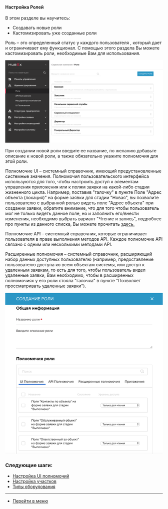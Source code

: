 #### Настройка Ролей
В этом разделе вы научитесь:
- Создавать новые роли
- Кастомизировать уже созданные роли

Роль – это определенный статус у каждого пользователя , который дает и ограничивает ему функционал. С помощью этого раздела Вы можете кастомизировать роли, необходимые Вам для использования.

![Role1](/attachments/images/FAQ/ADMIN/Roles/role1.png)

При создании новой роли введите ее название, по желанию добавьте описание к новой роли, а также обязательно укажите полномочия для этой роли.

Полномочие UI – системный справочник, имеющий предустановленные системные значения. Полномочия пользовательского интерфейса используются для того, чтобы настроить доступ к элементам управления приложения или к полям заявки на какой-либо стадии жизненного цикла. Например, поставив "галочку" в пункте Поле "Адрес объекта (локация)" на форме заявки для стадии "Новая", вы позволите пользователю с выбранной ролью видеть поле "Адрес объекта" при создании заявки, обратите внимание, что для того чтобы пользователь мог не только видеть данное поле, но и заполнить его/внести изменения, необходимо выбрать вариант "Чтение и запись", подробнее про пункты из данного списка, Вы можете прочитать [здесь.](https://wiki.hubex.ru/docs/FAQ/RU/admin/ElementsOfInterface.html)

Полномочие API – системный справочник, которые ограничивает пользователя в праве выполнения методов API. Каждое полномочие API связано с одним или несколькими методами API.

Расширенные полномочия – системный справочник, расширяющий набор данных доступных пользователю (например, предоставление пользователю доступа ко всем объектам системы, или доступ к удаленным заявкам, то есть для того, чтобы пользователь видел удаленные заявки, Вам необходимо, чтобы в расширенных полномочиях у его роли стояла "галочка" в пункте "Позволяет проссматривать удаленные заявки").

![Role2](/attachments/images/FAQ/ADMIN/Roles/role2.png)



### Следующие шаги:
- [Настройка UI полномочий](./UI_Permissions.md)
- [Настройка участков](./Places.md)
- [Типы оборудования](./ObjectsType.md)



____
- [Перейти в меню](http://wiki.hubex.ru)
